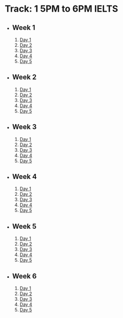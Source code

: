 # Track: 1 5PM to 6PM IELTS

- ## Week 1

   1. [Day 1](https://www.facebook.com/iCodeguru/videos/1199246317923120)
   2. [Day 2](https://www.facebook.com/iCodeguru/videos/1835208376890990)
   3. [Day 3](https://www.facebook.com/iCodeguru/videos/782417360706318)
   4. [Day 4](https://www.facebook.com/iCodeguru/videos/830837705576676)
   5. [Day 5](https://www.facebook.com/iCodeguru/videos/1645886166215098)

- ## Week 2

   1. [Day 1](https://www.facebook.com/iCodeguru/videos/976870023726838)
   2. [Day 2](https://www.facebook.com/iCodeguru/videos/1763927634096085)
   3. [Day 3](https://web.facebook.com/iCodeguru/videos/1422861818386032)
   4. [Day 4](https://web.facebook.com/iCodeguru/videos/1501740953749177)
   5. [Day 5](https://web.facebook.com/iCodeguru/videos/980262256640729)

- ## Week 3

   1. [Day 1](https://web.facebook.com/iCodeguru/videos/847365350774600)
   2. [Day 2](https://web.facebook.com/iCodeguru/videos/1559340667947393)
   3. [Day 3](https://web.facebook.com/iCodeguru/videos/1200153564311547)
   4. [Day 4](https://web.facebook.com/iCodeguru/videos/1193422738753538)
   5. [Day 5](https://web.facebook.com/iCodeguru/videos/1715694729169804)

- ## Week 4

   1. [Day 1](https://web.facebook.com/iCodeguru/videos/1219499822827997)
   2. [Day 2](https://www.facebook.com/iCodeguru/videos/1026653579067953)
   3. [Day 3](https://www.facebook.com/iCodeguru/videos/1542367886638493)
   4. [Day 4](https://www.facebook.com/iCodeguru/videos/490120686862021)
   5. [Day 5](https://www.facebook.com/iCodeguru/videos/1112622009833271)

- ## Week 5

   1. [Day 1](https://www.facebook.com/iCodeguru/videos/1063876748727571)
   2. [Day 2](https://www.facebook.com/iCodeguru/videos/352419544345957)
   3. [Day 3](https://www.facebook.com/iCodeguru/videos/1015873809884540)
   4. [Day 4](https://www.facebook.com/iCodeguru/videos/896317455578495)
   5. [Day 5](https://www.facebook.com/iCodeguru/videos/981489960340265)

- ## Week 6

   1. [Day 1](https://www.facebook.com/iCodeguru/videos/461923270029307)
   2. [Day 2](https://www.facebook.com/iCodeguru/videos/999696755073548)
   3. [Day 3](https://www.facebook.com/iCodeguru/videos/1002941278045433)
   4. [Day 4](https://www.facebook.com/iCodeguru/videos/460869450143538)
   5. [Day 5](https://www.facebook.com/iCodeguru/videos/514554191066928)

<!-- - ## Week 7

   1. [Day 1](https://www.facebook.com/iCodeguru/videos/1029058952153333)
   2. Day 2 - Muharram Holidays
   3. Day 3 - Muharram Holidays
   4. [Day 4](https://www.facebook.com/iCodeguru/videos/849490743289477)
   5. [Day 5](https://www.facebook.com/iCodeguru/videos/3804500506488368) -->

<!-- - ## Week 

   1. [Day 1]()
   2. [Day 2]()
   3. [Day 3]()
   4. [Day 4]()
   5. [Day 5]() -->